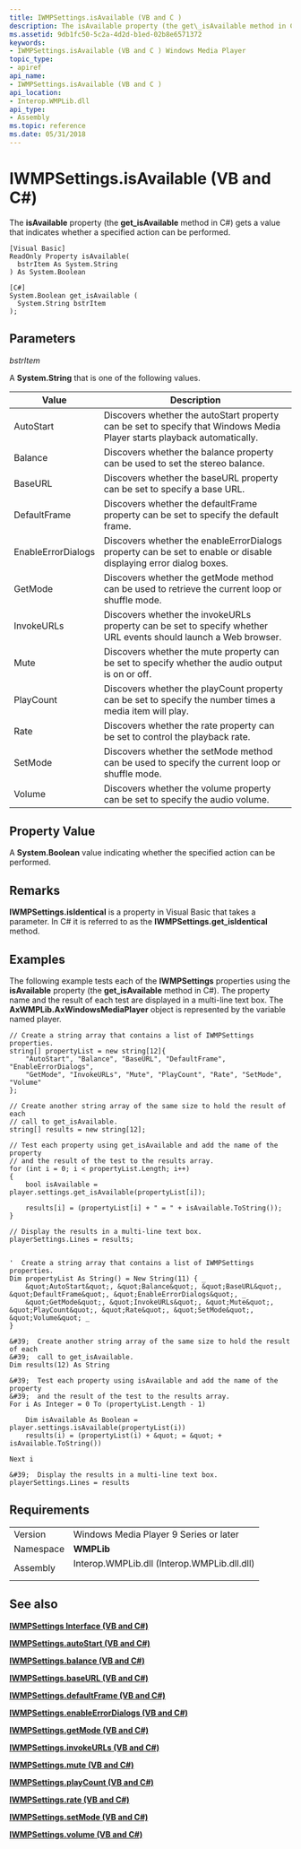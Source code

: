 ```yaml
---
title: IWMPSettings.isAvailable (VB and C )
description: The isAvailable property (the get\_isAvailable method in C\ ) gets a value that indicates whether a specified action can be performed.
ms.assetid: 9db1fc50-5c2a-4d2d-b1ed-02b8e6571372
keywords:
- IWMPSettings.isAvailable (VB and C ) Windows Media Player
topic_type:
- apiref
api_name:
- IWMPSettings.isAvailable (VB and C )
api_location:
- Interop.WMPLib.dll
api_type:
- Assembly
ms.topic: reference
ms.date: 05/31/2018
---
```


# IWMPSettings.isAvailable (VB and C#)

The **isAvailable** property (the **get\_isAvailable** method in C#) gets a value that indicates whether a specified action can be performed.


```
[Visual Basic]
ReadOnly Property isAvailable(
  bstrItem As System.String
) As System.Boolean
```




```
[C#]
System.Boolean get_isAvailable (
  System.String bstrItem
);
```



## Parameters

*bstrItem*

A **System.String** that is one of the following values.



| Value              | Description                                                                                                             |
|--------------------|-------------------------------------------------------------------------------------------------------------------------|
| AutoStart          | Discovers whether the autoStart property can be set to specify that Windows Media Player starts playback automatically. |
| Balance            | Discovers whether the balance property can be used to set the stereo balance.                                           |
| BaseURL            | Discovers whether the baseURL property can be set to specify a base URL.                                                |
| DefaultFrame       | Discovers whether the defaultFrame property can be set to specify the default frame.                                    |
| EnableErrorDialogs | Discovers whether the enableErrorDialogs property can be set to enable or disable displaying error dialog boxes.        |
| GetMode            | Discovers whether the getMode method can be used to retrieve the current loop or shuffle mode.                          |
| InvokeURLs         | Discovers whether the invokeURLs property can be set to specify whether URL events should launch a Web browser.         |
| Mute               | Discovers whether the mute property can be set to specify whether the audio output is on or off.                        |
| PlayCount          | Discovers whether the playCount property can be set to specify the number times a media item will play.                 |
| Rate               | Discovers whether the rate property can be set to control the playback rate.                                            |
| SetMode            | Discovers whether the setMode method can be used to specify the current loop or shuffle mode.                           |
| Volume             | Discovers whether the volume property can be set to specify the audio volume.                                           |



 

## Property Value

A **System.Boolean** value indicating whether the specified action can be performed.

## Remarks

**IWMPSettings.isIdentical** is a property in Visual Basic that takes a parameter. In C# it is referred to as the **IWMPSettings.get\_isIdentical** method.

## Examples

The following example tests each of the **IWMPSettings** properties using the **isAvailable** property (the **get\_isAvailable** method in C#). The property name and the result of each test are displayed in a multi-line text box. The **AxWMPLib.AxWindowsMediaPlayer** object is represented by the variable named player.


```CSharp
// Create a string array that contains a list of IWMPSettings properties.
string[] propertyList = new string[12]{
    "AutoStart", "Balance", "BaseURL", "DefaultFrame", "EnableErrorDialogs",
    "GetMode", "InvokeURLs", "Mute", "PlayCount", "Rate", "SetMode", "Volume"
};

// Create another string array of the same size to hold the result of each
// call to get_isAvailable.
string[] results = new string[12];

// Test each property using get_isAvailable and add the name of the property
// and the result of the test to the results array.
for (int i = 0; i < propertyList.Length; i++)
{
    bool isAvailable = player.settings.get_isAvailable(propertyList[i]);

    results[i] = (propertyList[i] + " = " + isAvailable.ToString());
}

// Display the results in a multi-line text box.
playerSettings.Lines = results;
```


```VB

'  Create a string array that contains a list of IWMPSettings properties.
Dim propertyList As String() = New String(11) { _
    &quot;AutoStart&quot;, &quot;Balance&quot;, &quot;BaseURL&quot;, &quot;DefaultFrame&quot;, &quot;EnableErrorDialogs&quot;, _
    &quot;GetMode&quot;, &quot;InvokeURLs&quot;, &quot;Mute&quot;, &quot;PlayCount&quot;, &quot;Rate&quot;, &quot;SetMode&quot;, &quot;Volume&quot; _
}

&#39;  Create another string array of the same size to hold the result of each
&#39;  call to get_isAvailable.
Dim results(12) As String

&#39;  Test each property using isAvailable and add the name of the property
&#39;  and the result of the test to the results array.
For i As Integer = 0 To (propertyList.Length - 1)

    Dim isAvailable As Boolean = player.settings.isAvailable(propertyList(i))
    results(i) = (propertyList(i) + &quot; = &quot; + isAvailable.ToString())

Next i

&#39;  Display the results in a multi-line text box.
playerSettings.Lines = results
```





## Requirements



|                      |                                                                                                                        |
|----------------------|------------------------------------------------------------------------------------------------------------------------|
| Version<br/>   | Windows Media Player 9 Series or later<br/>                                                                      |
| Namespace<br/> | **WMPLib**<br/>                                                                                                  |
| Assembly<br/>  | <dl> <dt>Interop.WMPLib.dll (Interop.WMPLib.dll.dll)</dt> </dl> |



## See also

<dl> <dt>

[**IWMPSettings Interface (VB and C#)**](iwmpsettings--vb-and-c.md)
</dt> <dt>

[**IWMPSettings.autoStart (VB and C#)**](wmplibiwmpsettings-iwmpsettings-autostart--vb-and-c.md)
</dt> <dt>

[**IWMPSettings.balance (VB and C#)**](wmplibiwmpsettings-iwmpsettings-balance--vb-and-c.md)
</dt> <dt>

[**IWMPSettings.baseURL (VB and C#)**](wmplibiwmpsettings-iwmpsettings-baseurl--vb-and-c.md)
</dt> <dt>

[**IWMPSettings.defaultFrame (VB and C#)**](wmplibiwmpsettings-iwmpsettings-defaultframe--vb-and-c.md)
</dt> <dt>

[**IWMPSettings.enableErrorDialogs (VB and C#)**](wmplibiwmpsettings-iwmpsettings-enableerrordialogs--vb-and-c.md)
</dt> <dt>

[**IWMPSettings.getMode (VB and C#)**](wmplibiwmpsettings-iwmpsettings-getmode--vb-and-c.md)
</dt> <dt>

[**IWMPSettings.invokeURLs (VB and C#)**](wmplibiwmpsettings-iwmpsettings-invokeurls--vb-and-c.md)
</dt> <dt>

[**IWMPSettings.mute (VB and C#)**](wmplibiwmpsettings-iwmpsettings-mute--vb-and-c.md)
</dt> <dt>

[**IWMPSettings.playCount (VB and C#)**](wmplibiwmpsettings-iwmpsettings-playcount--vb-and-c.md)
</dt> <dt>

[**IWMPSettings.rate (VB and C#)**](wmplibiwmpsettings-iwmpsettings-rate--vb-and-c.md)
</dt> <dt>

[**IWMPSettings.setMode (VB and C#)**](wmplibiwmpsettings-iwmpsettings-setmode--vb-and-c.md)
</dt> <dt>

[**IWMPSettings.volume (VB and C#)**](wmplibiwmpsettings-iwmpsettings-volume--vb-and-c.md)
</dt> </dl>

 

 






